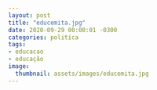 ```yaml
---
layout: post
title: "educemita.jpg"
date: 2020-09-29 00:00:01 -0300
categories: politica
tags:
- educacao
- educação
image: 
  thumbnail: assets/images/educemita.jpg
---
```

